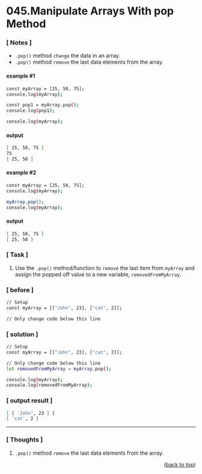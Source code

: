<a name="topage"></a>

# 045.Manipulate Arrays With pop Method

### [ Notes ]
  * `.pop()` method `change` the data in an array.
  * `.pop()` method `remove` the last data elements from the array.

#### example #1

```sh
const myArray = [25, 50, 75];
console.log(myArray);

const pop1 = myArray.pop();
console.log(pop1);

console.log(myArray);
```

#### output
```sh
[ 25, 50, 75 ]
75
[ 25, 50 ]
```

#### example #2

```sh
const myArray = [25, 50, 75];
console.log(myArray);

myArray.pop();
console.log(myArray);
```

#### output
```sh
[ 25, 50, 75 ]
[ 25, 50 ]
```

### [ Task ]
  1. Use the `.pop()` method/function to `remove` the last item from `myArray` and assign the popped off value to a new variable, `removedFromMyArray`.

### [ before ]

```sh
// Setup
const myArray = [["John", 23], ["cat", 2]];

// Only change code below this line
```

### [ solution ]

```sh
// Setup
const myArray = [["John", 23], ["cat", 2]];

// Only change code below this line
let removedFromMyArray = myArray.pop();

console.log(myArray);
console.log(removedFromMyArray);
```

### [ output result ]

```sh
[ [ 'John', 23 ] ]
[ 'cat', 2 ]
```

-----

### [ Thoughts ]

  1. `.pop()` method `remove` the last data elements from the array.


<p align="right">(<a href="#topage">back to top</a>)</p>
<br/>
<br/>
